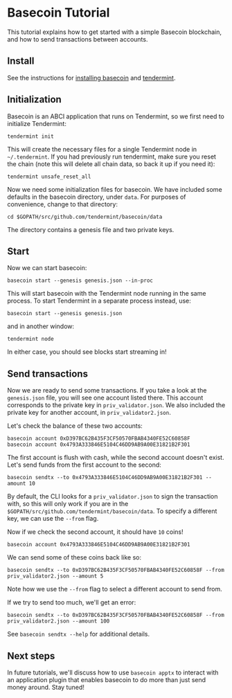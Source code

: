 # Basecoin Tutorial

This tutorial explains how to get started with a simple Basecoin blockchain, and how to send transactions between accounts.

## Install

See the instructions for [installing basecoin](https://github.com/tendermint/basecoin#installation) and [tendermint](https://github.com/tendermint/tendermint#install).

## Initialization

Basecoin is an ABCI application that runs on Tendermint, so we first need to initialize Tendermint:

```
tendermint init
```

This will create the necessary files for a single Tendermint node in `~/.tendermint`.
If you had previously run tendermint, make sure you reset the chain
(note this will delete all chain data, so back it up if you need it):

```
tendermint unsafe_reset_all
```

Now we need some initialization files for basecoin. 
We have included some defaults in the basecoin directory, under `data`.
For purposes of convenience, change to that directory:

```
cd $GOPATH/src/github.com/tendermint/basecoin/data
```

The directory contains a genesis file and two private keys.

## Start

Now we can start basecoin:

```
basecoin start --genesis genesis.json --in-proc
```

This will start basecoin with the Tendermint node running in the same process.
To start Tendermint in a separate process instead, use:

```
basecoin start --genesis genesis.json
```

and in another window:

```
tendermint node
```

In either case, you should see blocks start streaming in!

## Send transactions

Now we are ready to send some transactions.
If you take a look at the `genesis.json` file, you will see one account listed there.
This account corresponds to the private key in `priv_validator.json`.
We also included the private key for another account, in `priv_validator2.json`.

Let's check the balance of these two accounts:

```
basecoin account 0xD397BC62B435F3CF50570FBAB4340FE52C60858F
basecoin account 0x4793A333846E5104C46DD9AB9A00E31821B2F301
```

The first account is flush with cash, while the second account doesn't exist.
Let's send funds from the first account to the second:

```
basecoin sendtx --to 0x4793A333846E5104C46DD9AB9A00E31821B2F301 --amount 10
```

By default, the CLI looks for a `priv_validator.json` to sign the transaction with, 
so this will only work if you are in the `$GOPATH/src/github.com/tendermint/basecoin/data`.
To specify a different key, we can use the `--from` flag.

Now if we check the second account, it should have `10` coins!

```
basecoin account 0x4793A333846E5104C46DD9AB9A00E31821B2F301
```

We can send some of these coins back like so:

```
basecoin sendtx --to 0xD397BC62B435F3CF50570FBAB4340FE52C60858F --from priv_validator2.json --amount 5
```

Note how we use the `--from` flag to select a different account to send from.

If we try to send too much, we'll get an error:

```
basecoin sendtx --to 0xD397BC62B435F3CF50570FBAB4340FE52C60858F --from priv_validator2.json --amount 100
```

See `basecoin sendtx --help` for additional details.


## Next steps

In future tutorials, we'll discuss how to use `basecoin apptx` to interact with an application plugin that enables basecoin to do more than just send money around.
Stay tuned!
